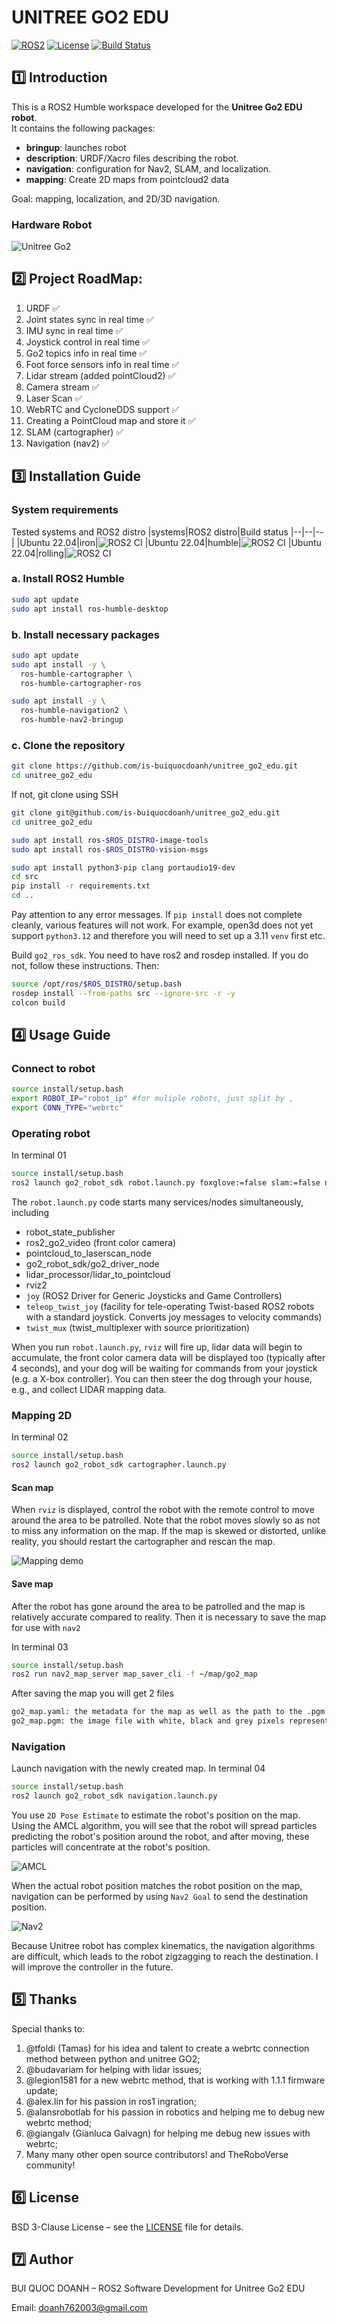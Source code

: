 # UNITREE GO2 EDU

[![ROS2](https://img.shields.io/badge/ROS2-Humble-orange)](https://docs.ros.org/en/humble/) 
[![License](https://img.shields.io/badge/License-BSD%203--Clause-blue)](LICENSE) 
[![Build Status](https://img.shields.io/badge/Build-Passing-brightgreen)](#)

## 1️⃣ Introduction
This is a ROS2 Humble workspace developed for the **Unitree Go2 EDU robot**.  
It contains the following packages: 

- **bringup**: launches robot  
- **description**: URDF/Xacro files describing the robot.  
- **navigation**: configuration for Nav2, SLAM, and localization. 
- **mapping**: Create 2D maps from pointcloud2 data

Goal: mapping, localization, and 2D/3D navigation.
### Hardware Robot
![Unitree Go2](docs/unitree_go2.jpg)
## 2️⃣ Project RoadMap:
1. URDF ✅
2. Joint states sync in real time ✅
3. IMU sync in real time ✅
4. Joystick control in real time ✅
5. Go2 topics info in real time ✅
6. Foot force sensors info in real time ✅
7. Lidar stream (added pointCloud2) ✅
8. Camera stream ✅
9. Laser Scan ✅
10. WebRTC and CycloneDDS support ✅
11. Creating a PointCloud map and store it ✅
12. SLAM (cartographer) ✅
13. Navigation (nav2) ✅

## 3️⃣ Installation Guide
### System requirements

Tested systems and ROS2 distro
|systems|ROS2 distro|Build status
|--|--|--|
|Ubuntu 22.04|iron|![ROS2 CI](https://github.com/abizovnuralem/go2_ros2_sdk/actions/workflows/ros_build.yaml/badge.svg)
|Ubuntu 22.04|humble|![ROS2 CI](https://github.com/abizovnuralem/go2_ros2_sdk/actions/workflows/ros_build.yaml/badge.svg)
|Ubuntu 22.04|rolling|![ROS2 CI](https://github.com/abizovnuralem/go2_ros2_sdk/actions/workflows/ros_build.yaml/badge.svg)

### a. Install ROS2 Humble
```bash
sudo apt update
sudo apt install ros-humble-desktop
```
### b. Install necessary packages
```bash
sudo apt update
sudo apt install -y \
  ros-humble-cartographer \
  ros-humble-cartographer-ros

sudo apt install -y \
  ros-humble-navigation2 \
  ros-humble-nav2-bringup
```


### c. Clone the repository
```bash
git clone https://github.com/is-buiquocdoanh/unitree_go2_edu.git
cd unitree_go2_edu
```
If not, git clone using SSH
```bash
git clone git@github.com/is-buiquocdoanh/unitree_go2_edu.git
cd unitree_go2_edu
```
```bash
sudo apt install ros-$ROS_DISTRO-image-tools
sudo apt install ros-$ROS_DISTRO-vision-msgs

sudo apt install python3-pip clang portaudio19-dev
cd src
pip install -r requirements.txt
cd ..
```

Pay attention to any error messages. If ```pip install``` does not complete cleanly, various features will not work. For example, open3d does not yet support ```python3.12``` and therefore you will need to set up a 3.11 ```venv``` first etc.

Build ```go2_ros_sdk```. You need to have ros2 and rosdep installed. If you do not, follow these instructions. Then:

```bash
source /opt/ros/$ROS_DISTRO/setup.bash
rosdep install --from-paths src --ignore-src -r -y
colcon build
```

## 4️⃣ Usage Guide
### Connect to robot
```bash
source install/setup.bash
export ROBOT_IP="robot_ip" #for muliple robots, just split by ,
export CONN_TYPE="webrtc"
```

### Operating robot
In terminal 01
```bash
source install/setup.bash
ros2 launch go2_robot_sdk robot.launch.py foxglove:=false slam:=false nav2:=false
```
The `robot.launch.py` code starts many services/nodes simultaneously, including 
* robot_state_publisher
* ros2_go2_video (front color camera)
* pointcloud_to_laserscan_node
* go2_robot_sdk/go2_driver_node
* lidar_processor/lidar_to_pointcloud
* rviz2
* `joy` (ROS2 Driver for Generic Joysticks and Game Controllers)
* `teleop_twist_joy` (facility for tele-operating Twist-based ROS2 robots with a standard joystick. Converts joy messages to velocity commands)       
* `twist_mux` (twist_multiplexer with source prioritization)        

When you run `robot.launch.py`, `rviz` will fire up, lidar data will begin to accumulate, the front color camera data will be displayed too (typically after 4 seconds), and your dog will be waiting for commands from your joystick (e.g. a X-box controller). You can then steer the dog through your house, e.g., and collect LIDAR mapping data. 

### Mapping 2D
In terminal 02
```bash
source install/setup.bash
ros2 launch go2_robot_sdk cartographer.launch.py
```
#### Scan map
When ```rviz``` is displayed, control the robot with the remote control to move around the area to be patrolled. Note that the robot moves slowly so as not to miss any information on the map. 
If the map is skewed or distorted, unlike reality, you should restart the cartographer and rescan the map.

![Mapping demo](docs/go2_mapping2D.gif)
#### Save map
After the robot has gone around the area to be patrolled and the map is relatively accurate compared to reality. Then it is necessary to save the map for use with ```nav2```

In terminal 03
```bash
source install/setup.bash
ros2 run nav2_map_server map_saver_cli -f ~/map/go2_map
```
After saving the map you will get 2 files

```bash
go2_map.yaml: the metadata for the map as well as the path to the .pgm image file.
go2_map.pgm: the image file with white, black and grey pixels representing the free, occupied, and unknown space.
```

### Navigation
Launch navigation with the newly created map.
In terminal 04
```bash
source install/setup.bash
ros2 launch go2_robot_sdk navigation.launch.py
```
You use ```2D Pose Estimate``` to estimate the robot's position on the map. Using the AMCL algorithm, you will see that the robot will spread particles predicting the robot's position around the robot, and after moving, these particles will concentrate at the robot's position.

![AMCL](docs/AMCL.png)

When the actual robot position matches the robot position on the map, navigation can be performed by using ```Nav2 Goal``` to send the destination position.

![Nav2](docs/go2_nav2.gif)

Because Unitree robot has complex kinematics, the navigation algorithms are difficult, which leads to the robot zigzagging to reach the destination. I will improve the controller in the future.

## 5️⃣ Thanks

Special thanks to:
1. @tfoldi (Tamas) for his idea and talent to create a webrtc connection method between python and unitree GO2;
2. @budavariam for helping with lidar issues;
3. @legion1581 for a new webrtc method, that is working with 1.1.1 firmware update;
4. @alex.lin for his passion in ros1 ingration;
5. @alansrobotlab for his passion in robotics and helping me to debug new webrtc method;
6. @giangalv (Gianluca Galvagn) for helping me debug new issues with webrtc;
7. Many many other open source contributors! and TheRoboVerse community!

## 6️⃣ License

BSD 3-Clause License – see the <a href="/src/go2_robot_sdk/LICENSE" target="_blank">LICENSE</a>
 file for details.

## 7️⃣ Author

BUI QUOC DOANH – ROS2 Software Development for Unitree Go2 EDU

Email: doanh762003@gmail.com
